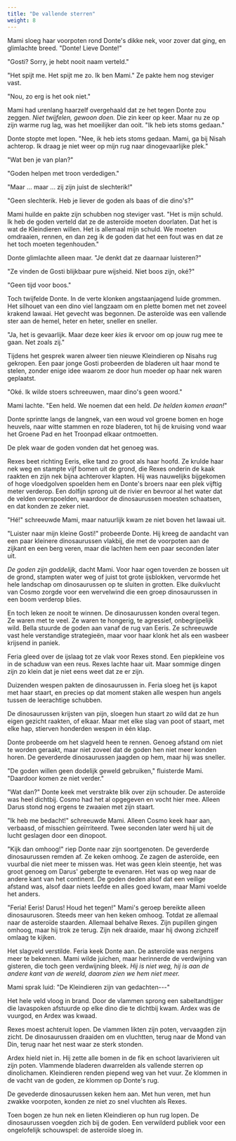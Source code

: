 ```yaml
---
title: "De vallende sterren"
weight: 8
---
```


Mami sloeg haar voorpoten rond Donte's dikke nek, voor zover dat ging, en glimlachte breed. "Donte! Lieve Donte!"

"Gosti? Sorry, je hebt nooit naam verteld."

"Het spijt me. Het spijt me zo. Ik ben Mami." Ze pakte hem nog steviger vast.

"Nou, zo erg is het ook niet."

Mami had urenlang haarzelf overgehaald dat ze het tegen Donte zou zeggen. _Niet twijfelen, gewoon doen._ Die zin keer op keer. Maar nu ze op zijn warme rug lag, was het moeilijker dan ooit. "Ik heb iets stoms gedaan."

Donte stopte met lopen. "Nee, ik heb iets stoms gedaan. Mami, ga bij Nisah achterop. Ik draag je niet weer op mijn rug naar dinogevaarlijke plek."

"Wat ben je van plan?"

"Goden helpen met troon verdedigen."

"Maar ... maar ... zij zijn juist de slechterik!" 

"Geen slechterik. Heb je liever de goden als baas of die dino's?"

Mami huilde en pakte zijn schubben nog steviger vast. "Het is mijn schuld. Ik heb de goden verteld dat ze de asteroïde moeten doorlaten. Dat het is wat de Kleindieren willen. Het is allemaal mijn schuld. We moeten omdraaien, rennen, en dan zeg ik de goden dat het een fout was en dat ze het toch moeten tegenhouden."

Donte glimlachte alleen maar. "Je denkt dat ze daarnaar luisteren?"

"Ze vinden de Gosti blijkbaar pure wijsheid. Niet boos zijn, oké?"

"Geen tijd voor boos."

Toch twijfelde Donte. In de verte klonken angstaanjagend luide grommen. Het silhouet van een dino viel langzaam om en plette bomen met net zoveel krakend lawaai. Het gevecht was begonnen. De asteroïde was een vallende ster aan de hemel, heter en heter, sneller en sneller.

"Ja, het is gevaarlijk. Maar deze keer _kies_ ik ervoor om op jouw rug mee te gaan. Net zoals zij."

Tijdens het gesprek waren alweer tien nieuwe Kleindieren op Nisahs rug gekropen. Een paar jonge Gosti probeerden de bladeren uit haar mond te stelen, zonder enige idee waarom ze door hun moeder op haar nek waren geplaatst.

"Oké. Ik wilde stoers schreeuwen, maar dino's geen woord."

Mami lachte. "Een held. We noemen dat een held. _De helden komen eraan!_" 

Donte sprintte langs de langnek, van een woud vol groene bomen en hoge heuvels, naar witte stammen en roze bladeren, tot hij de kruising vond waar het Groene Pad en het Troonpad elkaar ontmoetten.

De plek waar de goden vonden dat het genoeg was.

Rexes beet richting Eeris, elke tand zo groot als haar hoofd. Ze krulde haar nek weg en stampte vijf bomen uit de grond, die Rexes onderin de kaak raakten en zijn nek bijna achterover klapten. Hij was nauwelijks bijgekomen of hoge vloedgolven spoelden hem en Donte's broers naar een plek vijftig meter verderop. Een dolfijn sprong uit de rivier en bevroor al het water dat de velden overspoelden, waardoor de dinosaurussen moesten schaatsen, en dat konden ze zeker niet.

"Hé!" schreeuwde Mami, maar natuurlijk kwam ze niet boven het lawaai uit. 

"Luister naar mijn kleine Gosti!" probeerde Donte. Hij kreeg de aandacht van een paar kleinere dinosaurussen vlakbij, die met de voorpoten aan de zijkant en een berg veren, maar die lachten hem een paar seconden later uit.

_De goden zijn goddelijk,_ dacht Mami. Voor haar ogen toverden ze bossen uit de grond, stampten water weg of juist tot grote ijsblokken, vervormde het hele landschap om dinosaurussen op te sluiten in grotten. Elke duikvlucht van Cosmo zorgde voor een wervelwind die een groep dinosaurussen in een boom verderop blies.

En toch leken ze nooit te winnen. De dinosaurussen konden overal tegen. Ze waren met te veel. Ze waren te hongerig, te agressief, onbegrijpelijk wild. Bella stuurde de goden aan vanaf de rug van Eeris. Ze schreeuwde vast hele verstandige strategieën, maar voor haar klonk het als een wasbeer krijsend in paniek.

Feria gleed over de ijslaag tot ze vlak voor Rexes stond. Een piepkleine vos in de schaduw van een reus. Rexes lachte haar uit. Maar sommige dingen zijn zo klein dat je niet eens weet dat ze er zijn.

Duizenden wespen pakten de dinosaurussen in. Feria sloeg het ijs kapot met haar staart, en precies op dat moment staken alle wespen hun angels tussen de leerachtige schubben.

De dinosaurussen krijsten van pijn, sloegen hun staart zo wild dat ze hun eigen gezicht raakten, of elkaar. Maar met elke slag van poot of staart, met elke hap, stierven honderden wespen in één klap.

Donte probeerde om het slagveld heen te rennen. Genoeg afstand om niet te worden geraakt, maar niet zoveel dat de goden hen niet meer konden horen. De geverderde dinosaurussen jaagden op hem, maar hij was sneller.

"De goden willen geen dodelijk geweld gebruiken," fluisterde Mami. "Daardoor komen ze niet verder."

"Wat dan?" Donte keek met verstrakte blik over zijn schouder. De asteroïde was heel dichtbij. Cosmo had het al opgegeven en vocht hier mee. Alleen Darus stond nog ergens te zwaaien met zijn staart.

"Ik heb me bedacht!" schreeuwde Mami. Alleen Cosmo keek haar aan, verbaasd, of misschien geïrriteerd. Twee seconden later werd hij uit de lucht geslagen door een dinopoot.

"Kijk dan omhoog!" riep Donte naar zijn soortgenoten. De geverderde dinosaurussen remden af. Ze keken omhoog. Ze zagen de asteroïde, een vuurbal die niet meer te missen was. Het was geen klein steentje, het was groot genoeg om Darus' gebergte te evenaren. Het was op weg naar de andere kant van het continent. De goden deden alsof dat een veilige afstand was, alsof daar niets leefde en alles goed kwam, maar Mami voelde het anders.

"Feria! Eeris! Darus! Houd het tegen!" Mami's geroep bereikte alleen dinosaurusoren. Steeds meer van hen keken omhoog. Totdat ze allemaal naar de asteroïde staarden. Allemaal behalve Rexes. Zijn pupillen gingen omhoog, maar hij trok ze terug. Zijn nek draaide, maar hij dwong zichzelf omlaag te kijken.

Het slagveld verstilde. Feria keek Donte aan. De asteroïde was nergens meer te bekennen. Mami wilde juichen, maar herinnerde de verdwijning van gisteren, die toch geen verdwijning bleek. _Hij is niet weg, hij is aan de andere kant van de wereld, daarom zien we hem niet meer._

Mami sprak luid: "De Kleindieren zijn van gedachten---"

Het hele veld vloog in brand. Door de vlammen sprong een sabeltandtijger die lavaspoken afstuurde op elke dino die te dichtbij kwam. Ardex was de vuurgod, en Ardex was kwaad.

Rexes moest achteruit lopen. De vlammen likten zijn poten, vervaagden zijn zicht. De dinosaurussen draaiden om en vluchtten, terug naar de Mond van Din, terug naar het nest waar ze sterk stonden. 

Ardex hield niet in. Hij zette alle bomen in de fik en schoot lavarivieren uit zijn poten. Vlammende bladeren dwarrelden als vallende sterren op dinolichamen. Kleindieren renden piepend weg van het vuur. Ze klommen in de vacht van de goden, ze klommen op Donte's rug.

De gevederde dinosaurussen keken hem aan. Met hun veren, met hun zwakke voorpoten, konden ze niet zo snel vluchten als Rexes.

Toen bogen ze hun nek en lieten Kleindieren op hun rug lopen. De dinosaurussen voegden zich bij de goden. Een verwilderd publiek voor een ongelofelijk schouwspel: de asteroïde sloeg in.